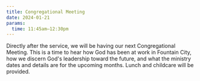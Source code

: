 ```yaml
---
title: Congregational Meeting
date: 2024-01-21
params:
  time: 11:45am–12:30pm
---
```


Directly after the service, we will be having our next Congregational Meeting. This is a time to hear how God has been at work in Fountain City, how we discern God's leadership toward the future, and what the ministry dates and details are for the upcoming months. Lunch and childcare will be provided.

<!--more-->
